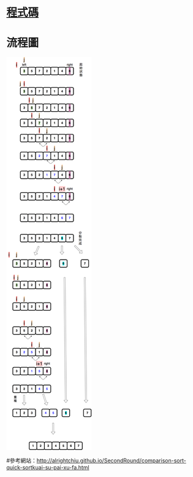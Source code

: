 # [程式碼](https://nbviewer.jupyter.org/github/hello02923/lai/blob/master/hw/quicksort_code.ipynb)

# 流程圖
![](quicksort_chart.png)

#參考網站：http://alrightchiu.github.io/SecondRound/comparison-sort-quick-sortkuai-su-pai-xu-fa.html
